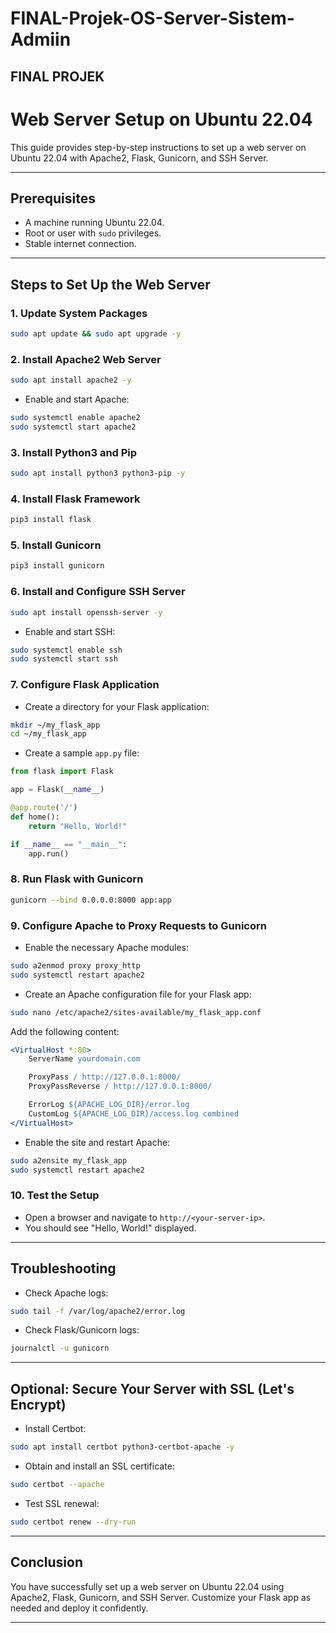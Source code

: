 # FINAL-Projek-OS-Server-Sistem-Admiin
## FINAL PROJEK

# Web Server Setup on Ubuntu 22.04

This guide provides step-by-step instructions to set up a web server on Ubuntu 22.04 with Apache2, Flask, Gunicorn, and SSH Server.

---

## Prerequisites

- A machine running Ubuntu 22.04.
- Root or user with `sudo` privileges.
- Stable internet connection.

---

## Steps to Set Up the Web Server

### 1. Update System Packages
```bash
sudo apt update && sudo apt upgrade -y
```

### 2. Install Apache2 Web Server
```bash
sudo apt install apache2 -y
```
- Enable and start Apache:
```bash
sudo systemctl enable apache2
sudo systemctl start apache2
```

### 3. Install Python3 and Pip
```bash
sudo apt install python3 python3-pip -y
```

### 4. Install Flask Framework
```bash
pip3 install flask
```

### 5. Install Gunicorn
```bash
pip3 install gunicorn
```

### 6. Install and Configure SSH Server
```bash
sudo apt install openssh-server -y
```
- Enable and start SSH:
```bash
sudo systemctl enable ssh
sudo systemctl start ssh
```

### 7. Configure Flask Application
- Create a directory for your Flask application:
```bash
mkdir ~/my_flask_app
cd ~/my_flask_app
```
- Create a sample `app.py` file:
```python
from flask import Flask

app = Flask(__name__)

@app.route('/')
def home():
    return "Hello, World!"

if __name__ == "__main__":
    app.run()
```

### 8. Run Flask with Gunicorn
```bash
gunicorn --bind 0.0.0.0:8000 app:app
```

### 9. Configure Apache to Proxy Requests to Gunicorn
- Enable the necessary Apache modules:
```bash
sudo a2enmod proxy proxy_http
sudo systemctl restart apache2
```
- Create an Apache configuration file for your Flask app:
```bash
sudo nano /etc/apache2/sites-available/my_flask_app.conf
```
Add the following content:
```apache
<VirtualHost *:80>
    ServerName yourdomain.com

    ProxyPass / http://127.0.0.1:8000/
    ProxyPassReverse / http://127.0.0.1:8000/

    ErrorLog ${APACHE_LOG_DIR}/error.log
    CustomLog ${APACHE_LOG_DIR}/access.log combined
</VirtualHost>
```
- Enable the site and restart Apache:
```bash
sudo a2ensite my_flask_app
sudo systemctl restart apache2
```

### 10. Test the Setup
- Open a browser and navigate to `http://<your-server-ip>`.
- You should see "Hello, World!" displayed.

---

## Troubleshooting

- Check Apache logs:
```bash
sudo tail -f /var/log/apache2/error.log
```
- Check Flask/Gunicorn logs:
```bash
journalctl -u gunicorn
```

---

## Optional: Secure Your Server with SSL (Let's Encrypt)
- Install Certbot:
```bash
sudo apt install certbot python3-certbot-apache -y
```
- Obtain and install an SSL certificate:
```bash
sudo certbot --apache
```
- Test SSL renewal:
```bash
sudo certbot renew --dry-run
```

---

## Conclusion
You have successfully set up a web server on Ubuntu 22.04 using Apache2, Flask, Gunicorn, and SSH Server. Customize your Flask app as needed and deploy it confidently.

---


